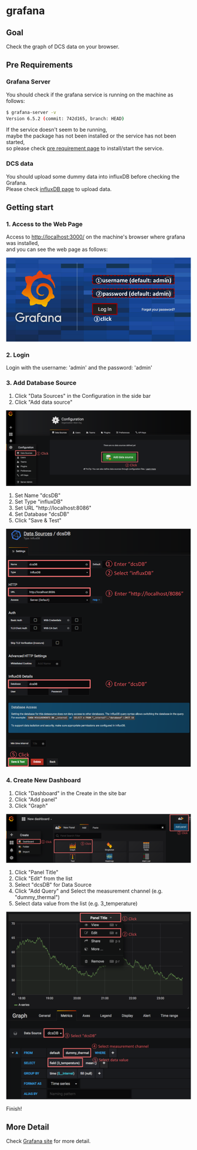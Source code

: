 # grafana

## Goal

Check the graph of DCS data on your browser.

## Pre Requirements

### Grafana Server

You should check if the grafana service is running on the machine as follows:

```bash
$ grafana-server -v
Version 6.5.2 (commit: 742d165, branch: HEAD)
```

If the service doesn't seem to be running,<br>
maybe the package has not been installed or the service has not been started, <br>
so please check [pre requirement page](requirements.md) to install/start the service.

### DCS data

You should upload some dummy data into influxDB before checking the Grafana.<br>
Please check [influxDB page](database_demonstration_influxdb.md) to upload data.

## Getting start

### 1. Access to the Web Page

Access to [http://localhost:3000/](http://localhost:3000/) on the machine's browser where grafana was installed,<br>
and you can see the web page as follows:

![grafana top](images/demo_grafana_top.png)

### 2. Login

Login with the username: 'admin' and the password: 'admin'

### 3. Add Database Source

1. Click "Data Sources" in the Configuration in the side bar
2. Click "Add data source"

![grafana add db source](images/demo_grafana_db_source_1.png)

1. Set Name "dcsDB"
2. Set Type "influxDB"
3. Set URL "http://localhost:8086"
4. Set Database "dcsDB"
5. Click "Save & Test"

![grafana add db source config](images/demo_grafana_db_source_2.png)

### 4. Create New Dashboard

1. Click "Dashboard" in the Create in the site bar
2. Click "Add panel"
3. Click "Graph"

![grafana add dashboard](images/demo_grafana_dashboard_1.png)

1. Click "Panel Title"
2. Click "Edit" from the list
3. Select "dcsDB" for Data Source
4. Click "Add Query" and Select the measurement channel (e.g. "dummy_thermal")
5. Select data value from the list (e.g. 3_temperature)

![grafana add dashboard](images/demo_grafana_dashboard_2.png)

Finish!

## More Detail

Check [Grafana site](https://grafana.com/docs/grafana/latest/guides/getting_started/) for more detail.
